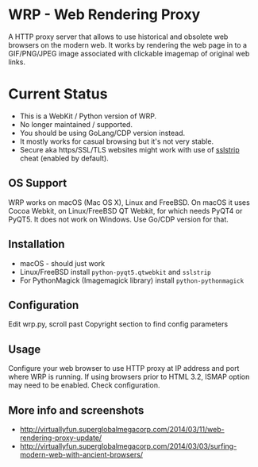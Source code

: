 # WRP - Web Rendering Proxy
A HTTP proxy server that allows to use historical and obsolete web browsers on the modern web. It works by rendering the web page in to a GIF/PNG/JPEG image associated with clickable imagemap of original web links.


# Current Status
* This is a WebKit / Python version of WRP.
* No longer maintained / supported.
* You should be using GoLang/CDP version instead.
* It mostly works for casual browsing but it's not very stable.
* Secure aka https/SSL/TLS websites might work with use of [sslstrip](https://moxie.org/software/sslstrip/) cheat (enabled by default).


## OS Support
WRP works on macOS (Mac OS X), Linux and FreeBSD. On macOS it uses Cocoa Webkit, on Linux/FreeBSD QT Webkit, for which needs PyQT4 or PyQT5. It does not work on Windows. Use Go/CDP version for that.

## Installation
* macOS - should just work
* Linux/FreeBSD install `python-pyqt5.qtwebkit` and `sslstrip`
* For PythonMagick (Imagemagick library) install `python-pythonmagick`

## Configuration
Edit wrp.py, scroll past Copyright section to find config parameters

## Usage 
Configure your web browser to use HTTP proxy at IP address and port where WRP is running. If using browsers prior to HTML 3.2, ISMAP option may need to be enabled. Check configuration.

## More info and screenshots
* http://virtuallyfun.superglobalmegacorp.com/2014/03/11/web-rendering-proxy-update/
* http://virtuallyfun.superglobalmegacorp.com/2014/03/03/surfing-modern-web-with-ancient-browsers/
